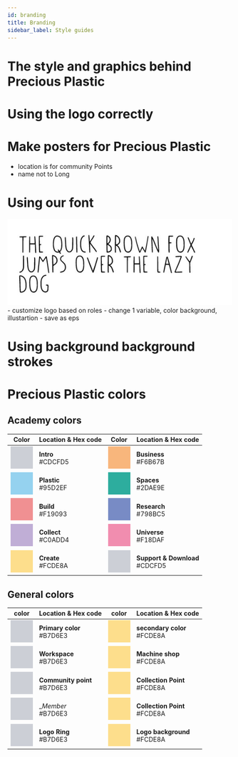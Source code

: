 ```yaml
---
id: branding
title: Branding
sidebar_label: Style guides
---
```


<style>
:root {
  --highlight: #f2a5c1;
  --hover: #f2a5c1;
}
</style>

# The style and graphics behind Precious Plastic
# Using the logo correctly

# Make posters for Precious Plastic
- location is for community Points
- name not to Long

# Using our font

<img style="margin-left:0px;" src="../assets/universe/font-1.jpg" />
- customize logo based on roles
- change 1 variable, color background, illustartion
- save as eps

# Using background background strokes




# Precious Plastic colors


## Academy colors
| Color   |  Location & Hex code         | Color | Location & Hex code                  |
|----------|---------------|--|--------|
| <img src="../assets/universe/CDCFD5.jpg" width="100%" height="50px" /> | __Intro__ <br> #CDCFD5    | <img src="../assets/universe/F6B67B.jpg" width="100%" height="50px"/> | __Business__ <br> #F6B67B	|
| <img src="../assets/universe/95D2EF.jpg" width="100%" height="50px" /> | __Plastic__ <br> #95D2EF |  <img src="../assets/universe/2DAE9E.jpg" width="100%" height="50px"/> | __Spaces__ <br> #2DAE9E |  
| <img src="../assets/universe/F19093.jpg" width="100%" height="50px" /> | __Build__ <br> #F19093 |    <img src="../assets/universe/798BC5.jpg" width="100%" height="50px"/> | __Research__ <br> #798BC5 |
| <img src="../assets/universe/C0ADD4.jpg" width="100%" height="50px" /> | __Collect__ <br> #C0ADD4 |  <img src="../assets/universe/F18DAF.jpg" width="100%" height="50px"/> | __Universe__ <br> #F18DAF |
| <img src="../assets/universe/FCDE8A.jpg" width="100%" height="50px" /> | __Create__ <br> #FCDE8A |  <img src="../assets/universe/CDCFD5.jpg" width="100%" height="50px"/> | __Support & Download__ <br> #CDCFD5 |

## General colors
|  color | Location & Hex code           | color | Location & Hex code                   |
|----------|---------------|--|--------|
| <img src="../assets/universe/CDCFD5.jpg" width="100%" height="50px" /> | __Primary color__ <br> #B7D6E3    | <img src="../assets/universe/FCDE8A.jpg" width="100%" height="50px"/> | __secondary color__ <br> #FCDE8A	|
| <img src="../assets/universe/CDCFD5.jpg" width="100%" height="50px" /> | __Workspace__ <br> #B7D6E3    | <img src="../assets/universe/FCDE8A.jpg" width="100%" height="50px"/> | __Machine shop__ <br> #FCDE8A	|
| <img src="../assets/universe/CDCFD5.jpg" width="100%" height="50px" /> | __Community point__ <br> #B7D6E3    | <img src="../assets/universe/FCDE8A.jpg" width="100%" height="50px"/> | __Collection Point__ <br> #FCDE8A	|
| <img src="../assets/universe/CDCFD5.jpg" width="100%" height="50px" /> | __Member_ <br> #B7D6E3    | <img src="../assets/universe/FCDE8A.jpg" width="100%" height="50px"/> | __Collection Point__ <br> #FCDE8A	|
| <img src="../assets/universe/CDCFD5.jpg" width="100%" height="50px" /> | __Logo Ring__ <br> #B7D6E3    | <img src="../assets/universe/FCDE8A.jpg" width="100%" height="50px"/> | __Logo background__ <br> #FCDE8A	|
